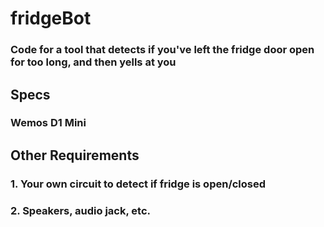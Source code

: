 # fridgeBot

### Code for a tool that detects if you've left the fridge door open for too long, and then yells at you

## Specs

### Wemos D1 Mini

## Other Requirements

### 1. Your own circuit to detect if fridge is open/closed

### 2. Speakers, audio jack, etc.